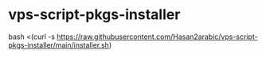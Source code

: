 # vps-script-pkgs-installer

bash <(curl -s https://raw.githubusercontent.com/Hasan2arabic/vps-script-pkgs-installer/main/installer.sh)
